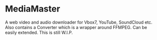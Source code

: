 MediaMaster
===========

A web video and audio downloader for Vbox7, YouTube, SoundCloud etc. Also contains a Converter which is a wrapper around FFMPEG. Can be easily extended. This is still W.I.P.
